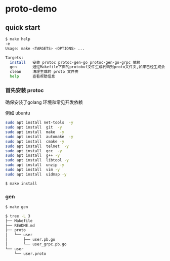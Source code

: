 # proto-demo

## quick start

```bash
$ make help
-e 
Usage: make <TARGETS> <OPTIONS> ...

Targets:
  install   安装 protoc protoc-gen-go protoc-gen-go-grpc 依赖 
  gen       通过Makefile下面的protobuf文件生成代码到proto文件夹,如果已经生成会覆盖
  clean     清理生成的 proto 文件夹
  help      查看帮助信息
```

### 首先安装 protoc

确保安装了golang 环境和常见开发依赖

例如 ubuntu 

```bash
sudo apt install net-tools  -y
sudo apt install  git  -y
sudo apt install  make  -y
sudo apt install  automake  -y
sudo apt install  cmake -y
sudo apt install  telnet  -y
sudo apt install  gcc  -y 
sudo apt install  g++ -y
sudo apt install  libtool -y
sudo apt install  unzip -y
sudo apt install  vim -y
sudo apt install  uidmap -y
```

```bash
$ make install
```

### gen

```bash
$ make gen
```

```bash
$ tree -L 3
├── Makefile
├── README.md
├── proto
│   └── user
│       ├── user.pb.go
│       └── user_grpc.pb.go
└── user
    └── user.proto
```